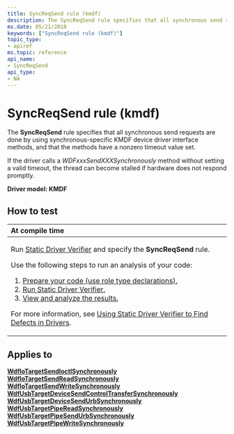 ```yaml
---
title: SyncReqSend rule (kmdf)
description: The SyncReqSend rule specifies that all synchronous send requests are done by using synchronous-specific KMDF device driver interface methods, and that the methods have a nonzero timeout value set.
ms.date: 05/21/2018
keywords: ["SyncReqSend rule (kmdf)"]
topic_type:
- apiref
ms.topic: reference
api_name:
- SyncReqSend
api_type:
- NA
---
```


# SyncReqSend rule (kmdf)


The **SyncReqSend** rule specifies that all synchronous send requests are done by using synchronous-specific KMDF device driver interface methods, and that the methods have a nonzero timeout value set.

If the driver calls a *WDFxxxSendXXXSynchronously* method without setting a valid timeout, the thread can become stalled if hardware does not respond promptly.

**Driver model: KMDF**

## How to test

<table>
<colgroup>
<col width="100%" />
</colgroup>
<thead>
<tr class="header">
<th align="left">At compile time</th>
</tr>
</thead>
<tbody>
<tr class="odd">
<td align="left"><p>Run <a href="/windows-hardware/drivers/devtest/static-driver-verifier" data-raw-source="[Static Driver Verifier](./static-driver-verifier.md)">Static Driver Verifier</a> and specify the <strong>SyncReqSend</strong> rule.</p>
Use the following steps to run an analysis of your code:
<ol>
<li><a href="/windows-hardware/drivers/devtest/using-static-driver-verifier-to-find-defects-in-drivers#preparing-your-source-code" data-raw-source="[Prepare your code (use role type declarations).](./using-static-driver-verifier-to-find-defects-in-drivers.md#preparing-your-source-code)">Prepare your code (use role type declarations).</a></li>
<li><a href="/windows-hardware/drivers/devtest/using-static-driver-verifier-to-find-defects-in-drivers#running-static-driver-verifier" data-raw-source="[Run Static Driver Verifier.](./using-static-driver-verifier-to-find-defects-in-drivers.md#running-static-driver-verifier)">Run Static Driver Verifier.</a></li>
<li><a href="/windows-hardware/drivers/devtest/using-static-driver-verifier-to-find-defects-in-drivers#viewing-and-analyzing-the-results" data-raw-source="[View and analyze the results.](./using-static-driver-verifier-to-find-defects-in-drivers.md#viewing-and-analyzing-the-results)">View and analyze the results.</a></li>
</ol>
<p>For more information, see <a href="/windows-hardware/drivers/devtest/using-static-driver-verifier-to-find-defects-in-drivers" data-raw-source="[Using Static Driver Verifier to Find Defects in Drivers](./using-static-driver-verifier-to-find-defects-in-drivers.md)">Using Static Driver Verifier to Find Defects in Drivers</a>.</p></td>
</tr>
</tbody>
</table>

## Applies to

[**WdfIoTargetSendIoctlSynchronously**](/windows-hardware/drivers/ddi/wdfiotarget/nf-wdfiotarget-wdfiotargetsendioctlsynchronously)
[**WdfIoTargetSendReadSynchronously**](/windows-hardware/drivers/ddi/wdfiotarget/nf-wdfiotarget-wdfiotargetsendreadsynchronously)
[**WdfIoTargetSendWriteSynchronously**](/windows-hardware/drivers/ddi/wdfiotarget/nf-wdfiotarget-wdfiotargetsendwritesynchronously)
[**WdfUsbTargetDeviceSendControlTransferSynchronously**](/windows-hardware/drivers/ddi/wdfusb/nf-wdfusb-wdfusbtargetdevicesendcontroltransfersynchronously)
[**WdfUsbTargetDeviceSendUrbSynchronously**](/windows-hardware/drivers/ddi/wdfusb/nf-wdfusb-wdfusbtargetdevicesendurbsynchronously)
[**WdfUsbTargetPipeReadSynchronously**](/windows-hardware/drivers/ddi/wdfusb/nf-wdfusb-wdfusbtargetpipereadsynchronously)
[**WdfUsbTargetPipeSendUrbSynchronously**](/windows-hardware/drivers/ddi/wdfusb/nf-wdfusb-wdfusbtargetpipesendurbsynchronously)
[**WdfUsbTargetPipeWriteSynchronously**](/windows-hardware/drivers/ddi/wdfusb/nf-wdfusb-wdfusbtargetpipewritesynchronously)
